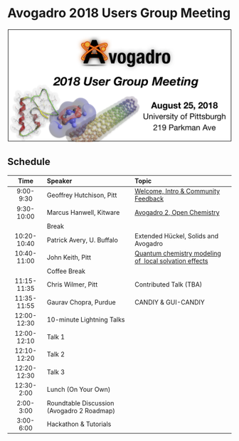 # Avogadro 2018 Users Group Meeting

![](AvogadroUGM.png)

## Schedule

|Time|	Speaker|	Topic|
|:-------:|:-------|:-------|
|9:00-9:30|Geoffrey Hutchison, Pitt|	[Welcome, Intro & Community Feedback](https://github.com/OpenChemistry/avogadro-ugm2018/blob/master/talks/Hutchison-Overview.pdf)|
|9:30-10:00|	Marcus Hanwell, Kitware|	[Avogadro 2, Open Chemistry](https://github.com/OpenChemistry/avogadro-ugm2018/blob/master/talks/Avogadro2-OpenChemistry.pdf) |
||Break		
|10:20-10:40|	Patrick Avery, U. Buffalo|	Extended Hückel, Solids and Avogadro|
|10:40-11:00|	John Keith, Pitt|	[Quantum chemistry modeling of  local solvation effects](https://github.com/OpenChemistry/avogadro-ugm2018/blob/master/talks/Keith-SolvationEchem.pdf)|
||Coffee Break		
|11:15-11:35|	Chris Wilmer, Pitt|	Contributed Talk (TBA)|
|11:35-11:55|	Gaurav Chopra, Purdue|	CANDIY & GUI-CANDIY|
|12:00-12:30|	10-minute Lightning Talks
|12:00-12:10| Talk 1  |
|12:10-12:20| Talk 2 |
|12:20-12:30| Talk 3  |
|12:30-2:00|	Lunch (On Your Own)	|
|2:00-3:00|	Roundtable Discussion (Avogadro 2 Roadmap)	|
|3:00-6:00|	Hackathon & Tutorials	|
